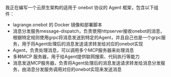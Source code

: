 我正在编写一个云原生架构的适用于 onebot 协议的 Agent 框架，包含以下组件：
- lagrange.onebot 的 Docker 镜像和部署脚本
- 消息分发服务message-dispatch，负责使用httpserver接收onebot的消息，根据特定规则使用grpc将消息发送到特定的Agent，并且自己也是一个grpc服务，用于将Agent处理后的消息发送请求转发给对应的onebot实现
- Agent，负责处理消息，可以调用多个MCP服务器来处理消息
- 多种MCP 服务器，用于给Agent提供联网搜索、代码执行等能力
- 消息发送MCP服务器，负责将Agent处理后的消息发送请求转发给消息分发服务，由消息分发服务调用对应的onebot实现来发送消息

